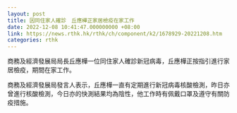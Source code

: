 ```yaml
---
layout: post
title: 因同住家人確診　丘應樺正家居檢疫在家工作
date: 2022-12-08 10:41:47.000000000 +08:00
link: https://news.rthk.hk/rthk/ch/component/k2/1678929-20221208.htm
categories: rthk
---
```


商務及經濟發展局局長丘應樺一位同住家人確診新冠病毒，丘應樺正按指引進行家居檢疫，期間在家工作。

商務及經濟發展局發言人表示，丘應樺一直有定期進行新冠病毒核酸檢測，昨日亦曾進行核酸檢測，今日亦的快測結果均為陰性，他工作時有佩戴口罩及遵守有關防疫措施。

